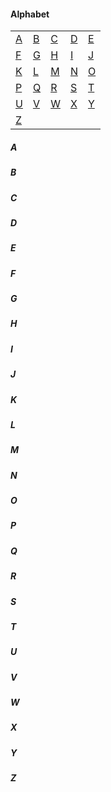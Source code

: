 #### Alphabet

<table>
<tr>
    <td><a href="#A">A</a></td>
    <td><a href="#B">B</a></td>
    <td><a href="#C">C</a></td>
    <td><a href="#D">D</a></td>
    <td><a href="#E">E</a></td>
</tr>
<tr>
    <td><a href="#F">F</a></td>
    <td><a href="#G">G</a></td>
    <td><a href="#H">H</a></td>
    <td><a href="#I">I</a></td>
    <td><a href="#J">J</a></td>
</tr>
<tr>
    <td><a href="#K">K</a></td>
    <td><a href="#L">L</a></td>
    <td><a href="#M">M</a></td>
    <td><a href="#N">N</a></td>
    <td><a href="#O">O</a></td>
</tr>
<tr>
    <td><a href="#P">P</a></td>
    <td><a href="#Q">Q</a></td>
    <td><a href="#R">R</a></td>
    <td><a href="#S">S</a></td>
    <td><a href="#T">T</a></td>
</tr>
<tr>
    <td><a href="#U">U</a></td>
    <td><a href="#V">V</a></td>
    <td><a href="#W">W</a></td>
    <td><a href="#X">X</a></td>
    <td><a href="#Y">Y</a></td>
</tr><tr>
    <td><a href="#F">Z</a></td>
    <td><a href="# "> </a></td>
    <td><a href="# "> </a></td>
    <td><a href="# "> </a></td>
    <td><a href="# "> </a></td>
</tr>
</table>

##### <div id="A">A</div>
##### <div id="B">B</div>
##### <div id="C">C</div>
##### <div id="D">D</div>
##### <div id="E">E</div>
##### <div id="F">F</div>
##### <div id="G">G</div>
##### <div id="H">H</div>
##### <div id="I">I</div>
##### <div id="J">J</div>
##### <div id="K">K</div>
##### <div id="L">L</div>
##### <div id="M">M</div>
##### <div id="N">N</div>
##### <div id="O">O</div>
##### <div id="P">P</div>
##### <div id="Q">Q</div>
##### <div id="R">R</div>
##### <div id="S">S</div>
##### <div id="T">T</div>
##### <div id="U">U</div>
##### <div id="V">V</div>
##### <div id="W">W</div>
##### <div id="X">X</div>
##### <div id="Y">Y</div>
##### <div id="Z">Z</div>
